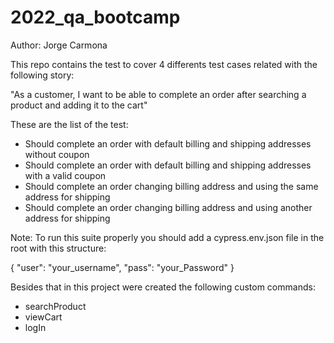 # 2022_qa_bootcamp

Author: Jorge Carmona

This repo contains the test to cover 4 differents test cases related with the following story:

"As a customer, I want to be able to complete an order after searching a product and adding it to the cart"

These are the list of the test:

* Should complete an order with default billing and shipping addresses without coupon
* Should complete an order with default billing and shipping addresses with a valid coupon
* Should complete an order changing billing address and using the same address for shipping
* Should complete an order changing billing address and using another address for shipping

Note: To run this suite properly you should add a cypress.env.json file in the root with this structure:

{
    "user": "your_username",
    "pass": "your_Password"
}

Besides that in this project were created the following custom commands:

* searchProduct
* viewCart
* logIn